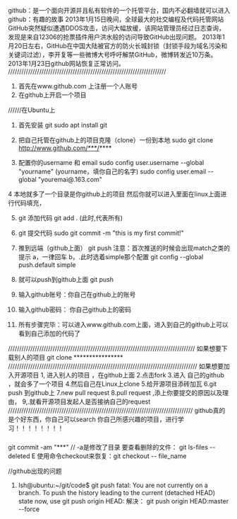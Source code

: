 
github：是一个面向开源并且私有软件的一个托管平台，国内不必翻墙就可以进入
github：有趣的故事
2013年1月15日晚间，全球最大的社交编程及代码托管网站GitHub突然疑似遭遇DDOS攻击，访问大幅放缓，该网站管理员经过日志查询，发现是来自12306的抢票插件用户洪水般的访问导致GitHub出现问题。
2013年1月20日左右，GitHub在中国大陆被官方的防火长城封锁（封锁手段为域名污染和关键词过滤），李开复等一些微博大号呼吁解禁GitHub，微博转发近10万条。2013年1月23日github网站恢复正常访问。
///////////////////////////////////////////////////////////////////////
1. 首先在www.github.com 上注册一个人账号
2. 在github上开启一个项目

//////在Ubuntu上
1. 首先安装 git
sudo apt install git
2. 把自己托管在github上的项目克隆（clone）一份到本地
sudo git  clone http://www.github.com/***/****     

3. 配置你的username   和 email
sudo config  user.username --global "yourname"          (yourname，填你自己的名字)
sudo config user.email --global "youremai@.163.com"  

4
 本地就多了一个目录是你github上的项目
然后你就可以进入里面在linux上面进行代码填充，

5. git 添加代码
git add .                      (此时,代表所有)

6. git 提交代码
sudo git  commit  -m "this is my first commit!"

7. 推到远端（github上面）
git push
注意：首次推送的时候会出现match之类的提示
a，一律回车
b，.此时选着simple那个配置
  git config --global push.default simple

8. 就可以push到github上面
  git push

9. 输入github账号：你自己在github上的账号
10. 输入github密码： 你自己github上的密码
11. 所有步骤完毕：可以进入www.github.com上面，进入到自己的github上可以看到自己添加的代码了



////////////////////////////////////////////////////////////////////////////////////
如果想要下载别人的项目
git  clone        ****************
/////////////////////////////////////////////////////////////////////////////////////
  如果想要加入开源项目
  1, 进入别人的项目 ，在github上面
  2.点击fork
  3.进入 自己的github ，就会多了一个项目
  4.然后自己在Linux上clone
  5.给开源项目添砖加瓦
  6.git push 到github上
  7.new pull request
  8.pull request ,添上你要提交的原因以及理由，
  9,.就看开源项目发起人是否接纳自己的request
  ///////////////////////////////////////////////////////////////////////////////////
  github真的是个好东西，你自己可以search 你自己所感兴趣的项目，进行学习！！！！！！！！
#####

git commit -am "***" // -a是修改了目录
要查看删除的文件： git ls-files --deleted
E
使用命令checkout来恢复：git checkout -- file_name


//github出现的问题
1. lsh@ubuntu:~/git/code$ git push
    fatal: You are not currently on a branch.
    To push the history leading to the current (detached HEAD)
    state now, use
    git push origin HEAD:<name-of-remote-branch>
解决：
git push origin HEAD:master --force 

